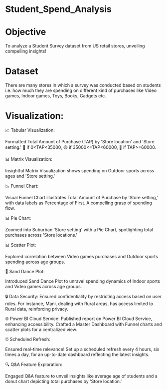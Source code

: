 # Student_Spend_Analysis
# Objective
To analyze a Student Survey dataset from US retail stores, unveiling compelling insights! 

# Dataset
There are many stores in which a survey was conducted based on students i.e. how much they are spending on different kind of purchases like Video games, Indoor games, Toys, Books, Gadgets etc.

# Visualization: 
📈 Tabular Visualization:

Formatted Total Amount of Purchase (TAP) by 'Store location' and 'Store setting.' 🔴 if 0<TAP<35000, 🟡 if 35000<=TAP<60000, 🔵 if TAP>=60000.

📊 Matrix Visualization:

Insightful Matrix Visualization shows spending on Outdoor sports across ages and 'Store setting.'

📉 Funnel Chart:

Visual Funnel Chart illustrates Total Amount of Purchase by 'Store setting,' with data labels as Percentage of First. A compelling grasp of spending flow.

📊 Pie Chart:

Zoomed into Suburban 'Store setting' with a Pie Chart, spotlighting total purchases across 'Store locations.' 

📊 Scatter Plot:

Explored correlation between Video games purchases and Outdoor sports spending across age groups.

🔄 Sand Dance Plot:

Introduced Sand Dance Plot to unravel spending dynamics of Indoor sports and Video games across age groups. 

🔒 Data Security:
Ensured confidentiality by restricting access based on user roles. For instance, Mani, dealing with Rural areas, has access limited to Rural data, reinforcing privacy.

🌐 Power BI Cloud Service:
Published report on Power BI Cloud Service, enhancing accessibility. Crafted a Master Dashboard with Funnel charts and scatter plots for a centralized view.

⏰ Scheduled Refresh:

Ensured real-time relevance! Set up a scheduled refresh every 4 hours, six times a day, for an up-to-date dashboard reflecting the latest insights.

🔍 Q&A Feature Exploration:

Engaged Q&A feature to unveil insights like average age of students and a donut chart depicting total purchases by 'Store location.'
